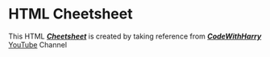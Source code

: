 # HTML Cheetsheet

This HTML [*__Cheetsheet__*](https://en.wikipedia.org/wiki/Cheat_sheet "Ckick here to know about Cheetsheet")
is created by taking reference from [**_CodeWithHarry_**](
    https://youtu.be/ShZUaCGyLgE "Clike here to check out his Web Development tutorials"
    ) [YouTube](https://www.youtube.com/ "Click here to see YouTube") Channel
